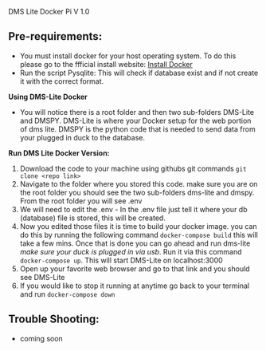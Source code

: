 DMS Lite Docker Pi V 1.0

Pre-requirements: 
-
- You must install docker for your host operating system. To do this please go to the ffficial install website: [Install Docker](https://docs.docker.com/get-docker/)
- Run the script Pysqlite: This will  check if database exist and if not create it with the correct format. 

**Using DMS-Lite Docker**
- You will notice there is a root folder and then two sub-folders DMS-Lite and DMSPY. DMS-Lite is where your Docker setup for the web portion of dms lite. DMSPY is the python code that is needed to send data from your plugged in duck to the database.    

**Run DMS Lite Docker Version:**
 1. Download the code to your machine using githubs git commands `git clone <repo link>`
 2. Navigate to the folder where you stored this code. make sure you are on the root folder you should see the two sub-folders dms-lite and dmspy. From the root folder you will see .env
 3. We will need to edit the .env
		 - In the .env file just tell it where your db (database) file is stored, this will be created. 
 4. Now you edited those files it is time to build your docker image. you can do this by running the following command `docker-compose build` this will take a few mins. Once that is done you can go ahead and run dms-lite *make sure your duck is plugged in via usb*.  Run it via this command  `docker-compose up`.  This will start DMS-Lite on localhost:3000 
 5. Open up your favorite web browser and go to that link and you should see DMS-Lite 
 6. If you would like to stop it running at anytime go back to your terminal and run `docker-compose down`

Trouble Shooting: 
-
- coming soon 
